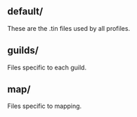 ## default/
These are the .tin files used by all profiles.

## guilds/
Files specific to each guild.

## map/
Files specific to mapping.
